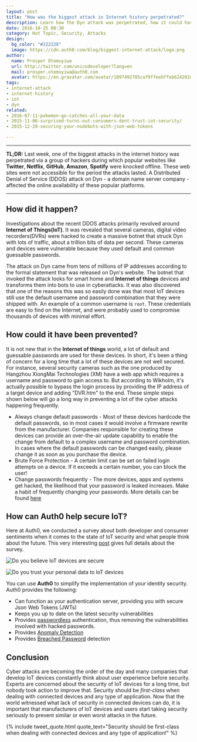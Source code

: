 ```yaml
---
layout: post
title: "How was the biggest attack in Internet history perpetrated?"
description: Learn how the Dyn attack was perpetrated, how it could have been prevented and how to avoid similar attacks in the future
date: 2016-10-25 08:30
category: Hot Topic, Security, Attacks
design:
  bg_color: "#222228"
  image: https://cdn.auth0.com/blog/biggest-internet-attack/logo.png
author:
  name: Prosper Otemuyiwa
  url: http://twitter.com/unicodeveloper?lang=en
  mail: prosper.otemuyiwa@auth0.com
  avatar: https://en.gravatar.com/avatar/1097492785caf9ffeebffeb624202d8f?s=200
tags:
- internet-attack
- internet-history
- iot
- dyn
related:
- 2016-07-11-pokemon-go-catches-all-your-data
- 2015-11-06-surprised-turns-out-consumers-dont-trust-iot-security/
- 2015-12-28-securing-your-nodebots-with-json-web-tokens

---
```


---

**TL;DR:** Last week, one of the biggest attacks in the internet history was perpetrated via a group of hackers during which popular websites like **Twitter**, **Netflix**, **GitHub**, **Amazon**, **Spotify** were knocked offline. These web sites were not accessible for the period the attacks lasted. A Distributed Denial of Service (DDOS) attack on Dyn - a domain name server company -  affected the online availability of these popular platforms.

---

## How did it happen?

Investigations about the recent DDOS attacks primarily revolved around **Internet of Things(IoT)**. It was revealed that several cameras, digital video recorders(DVRs) were hacked to create a massive botnet that struck Dyn with lots of traffic, about a trillion bits of data per second. These cameras and devices were vulnerable because they used default and common guessable passwords.

The attack on Dyn came from tens of millions of IP addresses according to the formal statement that was released on Dyn's website. The botnet that invoked the attack looks for smart home and **Internet of things** devices and transforms them into bots to use in cyberattacks. It was also discovered that one of the reasons this was so easily done was that most IoT devices still use the default username and password combination that they were shipped with. An example of a common username is `root`. These credentials are easy to find on the Internet, and were probably used to compromise thousands of devices with minimal effort.

## How could it have been prevented?

It is not new that in the **Internet of things** world, a lot of default and guessable passwords are used for these devices. In short, it's been a thing of concern for a long time that a lot of these devices are not well secured. For instance, several security cameras such as the one produced by Hangzhou XiongMai Technologies (XM) have a web app which requires a username and password to gain access to. But according to Wikholm, it's actually possible to bypass the login process by providing the IP address of a target device and adding "DVR.htm" to the end. These simple steps shown below will go a long way in preventing a lot of the cyber attacks happening frequently.

* Always change default passwords - Most of these devices hardcode the default passwords, so in most cases it would involve a firmware rewrite from the manufacturer. Companies responsible for creating these devices can provide an over-the-air update capability to enable the change from default to a complex username and password combination. In cases where the default passwords can be changed easily, please change it as soon as you purchase the device.
* Brute Force Protection - A certain limit can be set on failed login attempts on a device. If it exceeds a certain number, you can block the user!
* Change passwords frequently - The more devices, apps and systems get hacked, the likelihood that your password is leaked increases. Make a habit of frequently changing your passwords. More details can be found [here](https://auth0.com/blog/avoiding-password-reuse-attacks/)

## How can Auth0 help secure IoT?

Here at Auth0, we conducted a survey about both developer and consumer sentiments when it comes to the state of IoT security and what people think about the future. This very interesting [post](https://auth0.com/blog/surprised-turns-out-consumers-dont-trust-iot-security/) gives full details about the survey.

![Do you believe IoT devices are secure](https://cdn.auth0.com/blog/iot-survey/do-you-believe-iot-devices-are-secure-2.png)

![Do you trust your personal data to IoT devices](https://cdn.auth0.com/blog/iot-survey/do-you-trust-your-personal-data-to-iot-devices.png)

You can use **Auth0** to simplify the implementation of your identity security. Auth0 provides the following:

- Can function as your authentication server, providing you with secure Json Web Tokens (JWTs)
- Keeps you up to date on the latest security vulnerabilities
- Provides [passwordless](https://auth0.com/passwordless) authentication, thus removing the vulnerabilities involved with hacked passwords.
- Provides [Anomaly Detection](https://auth0.com/learn/anomaly-detection/)
- Provides [Breached Password](https://auth0.com/breached-passwords) detection

## Conclusion

Cyber attacks are becoming the order of the day and many companies that develop IoT devices constantly think about user experience before security. Experts are concerned about the security of IoT devices for a long time, but nobody took action to improve that. Security should be *first-class* when dealing with connected devices and any type of application. Now that the world witnessed what lack of security in connected devices can do, it is important that manufacturers of IoT devices and users start taking security seriously to prevent similar or even worst attacks in the future.

{% include tweet_quote.html quote_text="Security should be first-class when dealing with connected devices and any type of application!" %}

